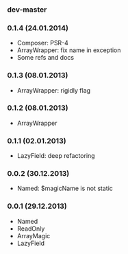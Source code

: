 ### dev-master

### 0.1.4 (24.01.2014)

* Composer: PSR-4
* ArrayWrapper: fix name in exception
* Some refs and docs

### 0.1.3 (08.01.2013)

* ArrayWrapper: rigidly flag

### 0.1.2 (08.01.2013)

* ArrayWrapper

### 0.1.1 (02.01.2013)

* LazyField: deep refactoring

### 0.0.2 (30.12.2013)

* Named: $magicName is not static

### 0.0.1 (29.12.2013)

* Named
* ReadOnly
* ArrayMagic
* LazyField
